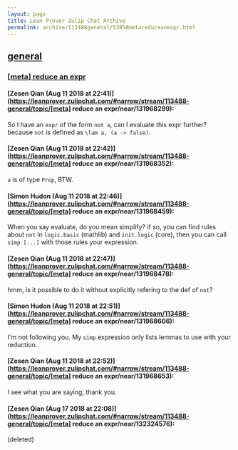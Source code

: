 ```yaml
---
layout: page
title: Lean Prover Zulip Chat Archive 
permalink: archive/113488general/53958metareduceanexpr.html
---
```


## [general](index.html)
### [[meta] reduce an expr](53958metareduceanexpr.html)

#### [Zesen Qian (Aug 11 2018 at 22:41)](https://leanprover.zulipchat.com/#narrow/stream/113488-general/topic/[meta] reduce an expr/near/131968299):
So I have an `expr` of the form `not a`, can I evaluate this expr further? because `not` is defined as `\lam a, (a -> false)`.

#### [Zesen Qian (Aug 11 2018 at 22:42)](https://leanprover.zulipchat.com/#narrow/stream/113488-general/topic/[meta] reduce an expr/near/131968352):
`a` is of type `Prop`, BTW.

#### [Simon Hudon (Aug 11 2018 at 22:46)](https://leanprover.zulipchat.com/#narrow/stream/113488-general/topic/[meta] reduce an expr/near/131968459):
When you say evaluate, do you mean simplify? if so, you can find rules about `not` in `logic.basic` (mathlib) and `init.logic` (core), then you can call `simp [...]` with those rules your expression.

#### [Zesen Qian (Aug 11 2018 at 22:47)](https://leanprover.zulipchat.com/#narrow/stream/113488-general/topic/[meta] reduce an expr/near/131968478):
hmm, is it possible to do it without explicitly refering to the def of `not`?

#### [Simon Hudon (Aug 11 2018 at 22:51)](https://leanprover.zulipchat.com/#narrow/stream/113488-general/topic/[meta] reduce an expr/near/131968606):
I'm not following you. My `simp` expression only lists lemmas to use with your reduction.

#### [Zesen Qian (Aug 11 2018 at 22:52)](https://leanprover.zulipchat.com/#narrow/stream/113488-general/topic/[meta] reduce an expr/near/131968653):
I see what you are saying, thank you.

#### [Zesen Qian (Aug 17 2018 at 22:08)](https://leanprover.zulipchat.com/#narrow/stream/113488-general/topic/[meta] reduce an expr/near/132324576):
(deleted)

